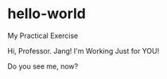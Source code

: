# hello-world
My Practical Exercise

Hi, Professor. Jang!
I'm Working Just for YOU!

Do you see me, now?
